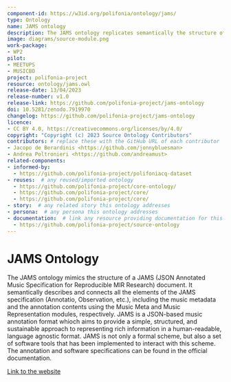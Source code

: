 ```yaml
---
component-id: https://w3id.org/polifonia/ontology/jams/
type: Ontology
name: JAMS ontology
description: The JAMS ontology replicates semantically the structure of a JAMS Annotation file
image: diagrams/source-module.png
work-package:
- WP2
pilot:
- MEETUPS
- MUSICBO
project: polifonia-project
resource: ontology/jams.owl
release-date: 13/04/2023
release-number: v1.0
release-link: https://github.com/polifonia-project/jams-ontology
doi: 10.5281/zenodo.7919970
changelog: https://github.com/polifonia-project/jams-ontology
licence: 
- CC BY 4.0, https://creativecommons.org/licenses/by/4.0/
copyright: "Copyright (c) 2023 Source Ontology Contributors"
contributors: # replace these with the GitHub URL of each contributor
- Jacopo de Berardinis <https://github.com/jonnybluesman>
- Andrea Poltronieri <https://github.com/andreamust>
related-components:
- informed-by:
  - https://github.com/polifonia-project/polifoniacq-dataset
- reuses:  # any reused/imported ontology
  - https://github.com/polifonia-project/core-ontology/
  - https://github.com/polifonia-project/core/
  - https://github.com/polifonia-project/core/
- story:  # any related story this ontology addresses
- persona:  # any persona this ontology addresses
- documentation:  # link any resource providing documentation for this ontology
  - https://github.com/polifonia-project/source-ontology
---
```


# JAMS Ontology

The JAMS ontology mimics the structure of a JAMS (JSON Annotated Music Specification for Reproducible MIR Research) document. It semantically describes and connects all the elements of the JAMS specification (Annotatio, Observation, etc.), including the music metadata and the annotation contents using the Music Meta and Music Representation modules, respectively.
JAMS is a JSON-based music annotation format whioch aims to provide a simple, structured, and sustainable approach to representing rich information in a human-readable, language agnostic format. JAMS is not only a formal scheme, but also a set of software tools that has been implemented to interact with this scheme. The annotation and software specifications can be found in the official documentation.

[Link to the website](https://github.com/polifonia-project/jams-ontology)
